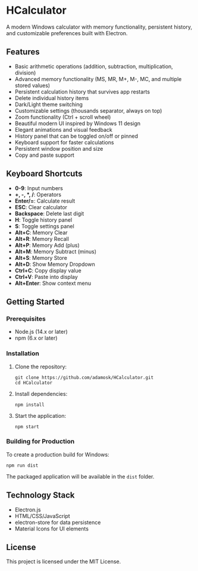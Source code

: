 # HCalculator

A modern Windows calculator with memory functionality, persistent history, and customizable preferences built with Electron.

## Features

- Basic arithmetic operations (addition, subtraction, multiplication, division)
- Advanced memory functionality (MS, MR, M+, M-, MC, and multiple stored values)
- Persistent calculation history that survives app restarts
- Delete individual history items
- Dark/Light theme switching
- Customizable settings (thousands separator, always on top)
- Zoom functionality (Ctrl + scroll wheel)
- Beautiful modern UI inspired by Windows 11 design
- Elegant animations and visual feedback
- History panel that can be toggled on/off or pinned
- Keyboard support for faster calculations
- Persistent window position and size
- Copy and paste support

## Keyboard Shortcuts

- **0-9**: Input numbers
- **+, -, *, /**: Operators
- **Enter/=**: Calculate result
- **ESC**: Clear calculator
- **Backspace**: Delete last digit
- **H**: Toggle history panel
- **S**: Toggle settings panel
- **Alt+C**: Memory Clear
- **Alt+R**: Memory Recall
- **Alt+P**: Memory Add (plus)
- **Alt+M**: Memory Subtract (minus)
- **Alt+S**: Memory Store
- **Alt+D**: Show Memory Dropdown
- **Ctrl+C**: Copy display value
- **Ctrl+V**: Paste into display
- **Alt+Enter**: Show context menu

## Getting Started

### Prerequisites

- Node.js (14.x or later)
- npm (6.x or later)

### Installation

1. Clone the repository:
   ```
   git clone https://github.com/adamosk/HCalculator.git
   cd HCalculator
   ```

2. Install dependencies:
   ```
   npm install
   ```

3. Start the application:
   ```
   npm start
   ```

### Building for Production

To create a production build for Windows:

```
npm run dist
```

The packaged application will be available in the `dist` folder.

## Technology Stack

- Electron.js
- HTML/CSS/JavaScript
- electron-store for data persistence
- Material Icons for UI elements

## License

This project is licensed under the MIT License. 